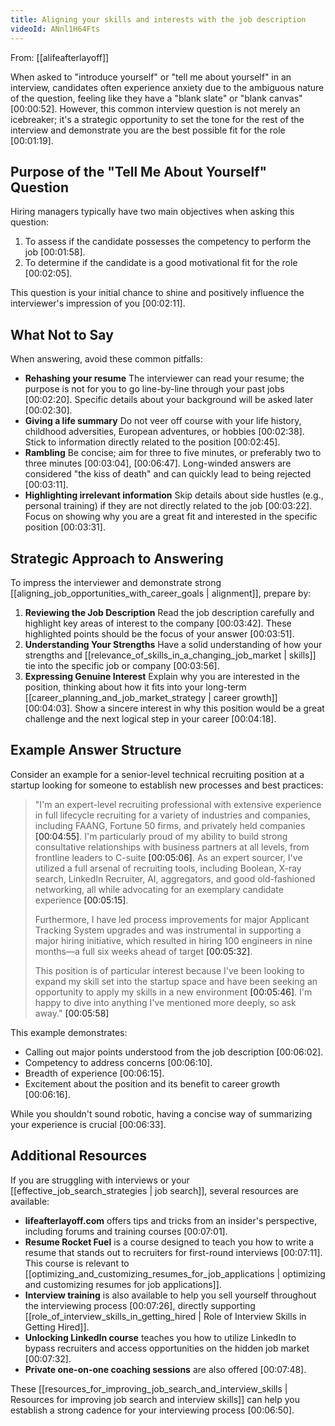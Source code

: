 ```yaml
---
title: Aligning your skills and interests with the job description
videoId: ANnl1H64Fts
---
```


From: [[alifeafterlayoff]] <br/> 

When asked to "introduce yourself" or "tell me about yourself" in an interview, candidates often experience anxiety due to the ambiguous nature of the question, feeling like they have a "blank slate" or "blank canvas" <a class="yt-timestamp" data-t="00:00:52">[00:00:52]</a>. However, this common interview question is not merely an icebreaker; it's a strategic opportunity to set the tone for the rest of the interview and demonstrate you are the best possible fit for the role <a class="yt-timestamp" data-t="00:01:19">[00:01:19]</a>.

## Purpose of the "Tell Me About Yourself" Question

Hiring managers typically have two main objectives when asking this question:
1.  To assess if the candidate possesses the competency to perform the job <a class="yt-timestamp" data-t="00:01:58">[00:01:58]</a>.
2.  To determine if the candidate is a good motivational fit for the role <a class="yt-timestamp" data-t="00:02:05">[00:02:05]</a>.

This question is your initial chance to shine and positively influence the interviewer's impression of you <a class="yt-timestamp" data-t="00:02:11">[00:02:11]</a>.

## What Not to Say

When answering, avoid these common pitfalls:
*   **Rehashing your resume** The interviewer can read your resume; the purpose is not for you to go line-by-line through your past jobs <a class="yt-timestamp" data-t="00:02:20">[00:02:20]</a>. Specific details about your background will be asked later <a class="yt-timestamp" data-t="00:02:30">[00:02:30]</a>.
*   **Giving a life summary** Do not veer off course with your life history, childhood adversities, European adventures, or hobbies <a class="yt-timestamp" data-t="00:02:38">[00:02:38]</a>. Stick to information directly related to the position <a class="yt-timestamp" data-t="00:02:45">[00:02:45]</a>.
*   **Rambling** Be concise; aim for three to five minutes, or preferably two to three minutes <a class="yt-timestamp" data-t="00:03:04">[00:03:04]</a>, <a class="yt-timestamp" data-t="00:06:47">[00:06:47]</a>. Long-winded answers are considered "the kiss of death" and can quickly lead to being rejected <a class="yt-timestamp" data-t="00:03:11">[00:03:11]</a>.
*   **Highlighting irrelevant information** Skip details about side hustles (e.g., personal training) if they are not directly related to the job <a class="yt-timestamp" data-t="00:03:22">[00:03:22]</a>. Focus on showing why you are a great fit and interested in the specific position <a class="yt-timestamp" data-t="00:03:31">[00:03:31]</a>.

## Strategic Approach to Answering

To impress the interviewer and demonstrate strong [[aligning_job_opportunities_with_career_goals | alignment]], prepare by:
1.  **Reviewing the Job Description** Read the job description carefully and highlight key areas of interest to the company <a class="yt-timestamp" data-t="00:03:42">[00:03:42]</a>. These highlighted points should be the focus of your answer <a class="yt-timestamp" data-t="00:03:51">[00:03:51]</a>.
2.  **Understanding Your Strengths** Have a solid understanding of how your strengths and [[relevance_of_skills_in_a_changing_job_market | skills]] tie into the specific job or company <a class="yt-timestamp" data-t="00:03:56">[00:03:56]</a>.
3.  **Expressing Genuine Interest** Explain why you are interested in the position, thinking about how it fits into your long-term [[career_planning_and_job_market_strategy | career growth]] <a class="yt-timestamp" data-t="00:04:03">[00:04:03]</a>. Show a sincere interest in why this position would be a great challenge and the next logical step in your career <a class="yt-timestamp" data-t="00:04:18">[00:04:18]</a>.

## Example Answer Structure

Consider an example for a senior-level technical recruiting position at a startup looking for someone to establish new processes and best practices:

> "I'm an expert-level recruiting professional with extensive experience in full lifecycle recruiting for a variety of industries and companies, including FAANG, Fortune 50 firms, and privately held companies <a class="yt-timestamp" data-t="00:04:55">[00:04:55]</a>. I'm particularly proud of my ability to build strong consultative relationships with business partners at all levels, from frontline leaders to C-suite <a class="yt-timestamp" data-t="00:05:06">[00:05:06]</a>. As an expert sourcer, I've utilized a full arsenal of recruiting tools, including Boolean, X-ray search, LinkedIn Recruiter, AI, aggregators, and good old-fashioned networking, all while advocating for an exemplary candidate experience <a class="yt-timestamp" data-t="00:05:15">[00:05:15]</a>.
>
> Furthermore, I have led process improvements for major Applicant Tracking System upgrades and was instrumental in supporting a major hiring initiative, which resulted in hiring 100 engineers in nine months—a full six weeks ahead of target <a class="yt-timestamp" data-t="00:05:32">[00:05:32]</a>.
>
> This position is of particular interest because I've been looking to expand my skill set into the startup space and have been seeking an opportunity to apply my skills in a new environment <a class="yt-timestamp" data-t="00:05:46">[00:05:46]</a>. I'm happy to dive into anything I've mentioned more deeply, so ask away." <a class="yt-timestamp" data-t="00:05:58">[00:05:58]</a>

This example demonstrates:
*   Calling out major points understood from the job description <a class="yt-timestamp" data-t="00:06:02">[00:06:02]</a>.
*   Competency to address concerns <a class="yt-timestamp" data-t="00:06:10">[00:06:10]</a>.
*   Breadth of experience <a class="yt-timestamp" data-t="00:06:15">[00:06:15]</a>.
*   Excitement about the position and its benefit to career growth <a class="yt-timestamp" data-t="00:06:16">[00:06:16]</a>.

While you shouldn't sound robotic, having a concise way of summarizing your experience is crucial <a class="yt-timestamp" data-t="00:06:33">[00:06:33]</a>.

## Additional Resources

If you are struggling with interviews or your [[effective_job_search_strategies | job search]], several resources are available:
*   **lifeafterlayoff.com** offers tips and tricks from an insider's perspective, including forums and training courses <a class="yt-timestamp" data-t="00:07:01">[00:07:01]</a>.
*   **Resume Rocket Fuel** is a course designed to teach you how to write a resume that stands out to recruiters for first-round interviews <a class="yt-timestamp" data-t="00:07:11">[00:07:11]</a>. This course is relevant to [[optimizing_and_customizing_resumes_for_job_applications | optimizing and customizing resumes for job applications]].
*   **Interview training** is also available to help you sell yourself throughout the interviewing process <a class="yt-timestamp" data-t="00:07:26">[00:07:26]</a>, directly supporting [[role_of_interview_skills_in_getting_hired | Role of Interview Skills in Getting Hired]].
*   **Unlocking LinkedIn course** teaches you how to utilize LinkedIn to bypass recruiters and access opportunities on the hidden job market <a class="yt-timestamp" data-t="00:07:32">[00:07:32]</a>.
*   **Private one-on-one coaching sessions** are also offered <a class="yt-timestamp" data-t="00:07:48">[00:07:48]</a>.

These [[resources_for_improving_job_search_and_interview_skills | Resources for improving job search and interview skills]] can help you establish a strong cadence for your interviewing process <a class="yt-timestamp" data-t="00:06:50">[00:06:50]</a>.